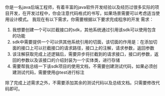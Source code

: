 你是一名java后端工程师，有着丰富的java软件开发经验以及经历过很多实际的项目开发，在开发过程中，你会注意代码格式的书写，如果场景需要可以考虑适当使用设计模式。
我现在有以下需求，你需要根据以下要求完成程序的开发
需求：
   1. 我想要创建一个可以拦截接口的sdk，其他系统通过引用该sdk可以使用包含的功能
   2. sdk中需要提供一个可以供其他系统引用的切面，该切面的作用是：在添加切面的接口上可以拦截接口的请求路径，接口上的注解，请求参数，返回参数
   3. 该注解获取完成上述逻辑后，需要异步将拦截到的请求接口，接口的参数，返回的参数以及该接口的介绍封装为一个实体类，进行存储
   4. 需要帮我总结一下该sdk项目的使用文档，不需要创建测试代码，如果必须创建测试代码，需要使用@test进行标注

除了完成上述需求之外，不需要添加其余的测试代码以及总结文档。只需要修改代码即可。